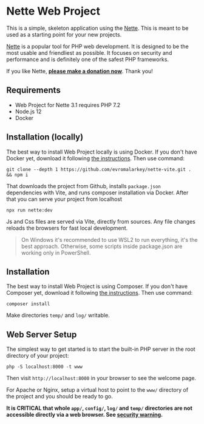 Nette Web Project
=================

This is a simple, skeleton application using the [Nette](https://nette.org). This is meant to
be used as a starting point for your new projects.

[Nette](https://nette.org) is a popular tool for PHP web development.
It is designed to be the most usable and friendliest as possible. It focuses
on security and performance and is definitely one of the safest PHP frameworks.

If you like Nette, **[please make a donation now](https://nette.org/donate)**. Thank you!


Requirements
------------

- Web Project for Nette 3.1 requires PHP 7.2
- Node.js 12
- Docker


Installation (locally)
------------

The best way to install Web Project locally is using Docker. If you don't have Docker yet,
download it following [the instructions](https://www.docker.com/products/docker-desktop). Then use command:

	git clone --depth 1 https://github.com/evromalarkey/nette-vite.git . && npm i

That downloads the project from Github, installs `package.json` dependencies with Vite, and runs composer installation via Docker. After that you can serve your project from localhost

	npx run nette:dev

Js and Css files are served via Vite, directly from sources. Any file changes reloads the browsers for fast local development.

> On Windows it's recommended to use WSL2 to run everything, it's the best approach. Otherwise, some scripts inside package.json are working only in PowerShell.

Installation
------------

The best way to install Web Project is using Composer. If you don't have Composer yet,
download it following [the instructions](https://doc.nette.org/composer). Then use command:

	composer install


Make directories `temp/` and `log/` writable. 


Web Server Setup
----------------

The simplest way to get started is to start the built-in PHP server in the root directory of your project:

	php -S localhost:8000 -t www

Then visit `http://localhost:8000` in your browser to see the welcome page.

For Apache or Nginx, setup a virtual host to point to the `www/` directory of the project and you
should be ready to go.

**It is CRITICAL that whole `app/`, `config/`, `log/` and `temp/` directories are not accessible directly
via a web browser. See [security warning](https://nette.org/security-warning).**

